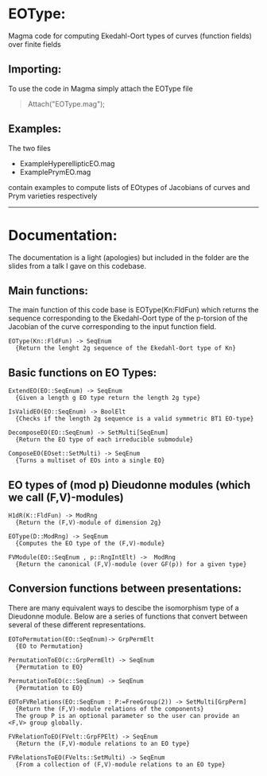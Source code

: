 # EOType:

Magma code for computing Ekedahl-Oort types of curves (function fields) over finite fields


Importing:
----------

To use the code in Magma simply attach the EOType file

> Attach("EOType.mag");

Examples:
---------

The two files 

* ExampleHyperellipticEO.mag 
* ExamplePrymEO.mag 

contain examples to compute lists of EOtypes of Jacobians of curves and Prym varieties respectively 

---

# Documentation:

The documentation is a light (apologies) but included in the folder are the slides from a talk I gave on this codebase. 


## Main functions:

The main function of this code base is EOType(Kn:FldFun) which returns the sequence corresponding to the
Ekedahl-Oort type of the p-torsion of the Jacobian of the curve corresponding to the input function field. 

```
EOType(Kn::FldFun) -> SeqEnum
  {Return the lenght 2g sequence of the Ekedahl-Oort type of Kn}
```

## Basic functions on EO Types:

```
ExtendEO(EO::SeqEnum) -> SeqEnum
  {Given a length g EO type return the length 2g type}
```

```
IsValidEO(EO::SeqEnum) -> BoolElt
  {Checks if the length 2g sequence is a valid symmetric BT1 EO-type}
```

```
DecomposeEO(EO::SeqEnum) -> SetMulti[SeqEnum]
  {Return the EO type of each irreducible submodule}
```

```
ComposeEO(EOset::SetMulti) -> SeqEnum
  {Turns a multiset of EOs into a single EO} 
```

##  EO types of (mod p) Dieudonne modules (which we call (F,V)-modules) 

```
H1dR(K::FldFun) -> ModRng
  {Return the (F,V)-module of dimension 2g}
```

```
EOType(D::ModRng) -> SeqEnum
  {Computes the EO type of the (F,V)-module}
```

```
FVModule(EO::SeqEnum , p::RngIntElt) ->  ModRng
  {Return the canonical (F,V)-module (over GF(p)) for a given type}
```	

## Conversion functions between presentations:

There are many equivalent ways to descibe the isomorphism type of a Dieudonne module. 
Below are a series of functions that convert between several of these different representations. 

```
EOToPermutation(EO::SeqEnum)-> GrpPermElt
  {EO to Permutation}
```

```
PermutationToEO(c::GrpPermElt) -> SeqEnum
  {Permutation to EO}
```

```
PermutationToEO(c::SeqEnum) -> SeqEnum
  {Permutation to EO}
```

```
EOToFVRelations(EO::SeqEnum : P:=FreeGroup(2)) -> SetMulti[GrpPerm]
  {Return the (F,V)-module relations of the components}
  The group P is an optional parameter so the user can provide an <F,V> group globally. 
```

```
FVRelationToEO(FVelt::GrpFPElt) -> SeqEnum
  {Return the (F,V)-module relations to an EO type}
```

```
FVRelationsToEO(FVelts::SetMulti) -> SeqEnum
  {From a collection of (F,V)-module relations to an EO type}   
```


	
	
	
	
	
	
	
	


